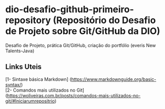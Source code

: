 # dio-desafio-github-primeiro-repository (Repositório do Desafio de Projeto sobre Git/GitHub da DIO)
Desafio de Projeto, prática Git/GitHub, criação do portfólio (everis New Talents-Java)
## Links Uteis
[1- Sintaxe básica Markdown] (https://www.markdownguide.org/basic-syntax/)<br>
[2- Comandos mais utilizados no Git] <br> (https://woliveiras.com.br/posts/comandos-mais-utilizados-no-git/#Iniciarumrepositrio)

